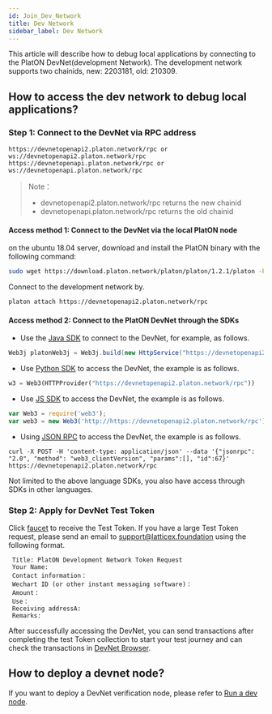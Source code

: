 ```yaml
---
id: Join_Dev_Network
title: Dev Network
sidebar_label: Dev Network
---
```


This article will describe how to debug local applications by connecting to the PlatON DevNet(development Network).
The development network supports two chainids, new: 2203181, old: 210309.

## How to access the dev network to debug local applications?

### **Step 1: Connect to the DevNet via RPC address**

```
https://devnetopenapi2.platon.network/rpc or ws://devnetopenapi2.platon.network/rpc
https://devnetopenapi.platon.network/rpc or ws://devnetopenapi.platon.network/rpc
```

>Note：
>
> - devnetopenapi2.platon.network/rpc returns the new chainid
> - devnetopenapi.platon.network/rpc returns the old chainid

#### Access method 1:  Connect to the DevNet via the local PlatON node
on the ubuntu 18.04 server, download and install the PlatON binary with the following command:
```bash
sudo wget https://download.platon.network/platon/platon/1.2.1/platon -P /usr/bin    
```
Connect to the development network by.
```bash
platon attach https://devnetopenapi2.platon.network/rpc
```

#### Access method 2: Connect to the PlatON DevNet through the SDKs

- Use the [Java SDK](/docs/en/Java_SDK) to connect to the DevNet, for example, as follows.
```java
Web3j platonWeb3j = Web3j.build(new HttpService("https://devnetopenapi2.platon.network/rpc"));
```
- Use [Python SDK](/docs/en/Python_SDK) to access the DevNet, the example is as follows.
```python
w3 = Web3(HTTPProvider("https://devnetopenapi2.platon.network/rpc"))
```
- Use [JS SDK](/docs/en/JS_SDK) to access the DevNet, the example is as follows.
```js
var Web3 = require('web3');
var web3 = new Web3('http://https://devnetopenapi2.platon.network/rpc');
```
- Using [JSON RPC](/docs/en/Json_Rpc) to access the DevNet, the example is as follows.
```curl
curl -X POST -H 'content-type: application/json' --data '{"jsonrpc": "2.0", "method": "web3_clientVersion", "params":[], "id":67}' https://devnetopenapi2.platon.network/rpc
```

Not limited to the above language SDKs, you also have access through SDKs in other languages.

### **Step 2: Apply for DevNet Test Token**

Click [faucet](https://faucet.platon.network/faucet/) to receive the Test Token. If you have a large Test Token request, please send an email to support@latticex.foundation using the following format.
```
 Title: PlatON Development Network Token Request
 Your Name:
 Contact information：
 Wechart ID (or other instant messaging software)：
 Amount：
 Use：
 Receiving addressA:
 Remarks:
```

After successfully accessing the DevNet, you can send transactions after completing the test Token collection to start your test journey and can check the transactions in [DevNet Browser](https://devnetscan.platon.network).

## How to deploy a devnet node?

If you want to deploy a DevNet verification node, please refer to [Run a dev node](/docs/en/Become_PlatON_Dev_Verification).






